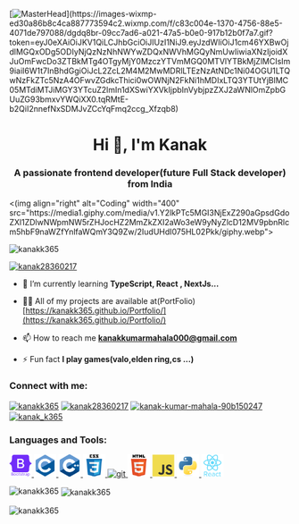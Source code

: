 [![MasterHead](https://1.bp.blogspot.com/-7A4WynwLsM...)](https://images-wixmp-ed30a86b8c4ca887773594c2.wixmp.com/f/c83c004e-1370-4756-88e5-4071de797088/dgdq8br-09cc7ad6-a021-47a5-b0e0-917b12b0f7a7.gif?token=eyJ0eXAiOiJKV1QiLCJhbGciOiJIUzI1NiJ9.eyJzdWIiOiJ1cm46YXBwOjdlMGQxODg5ODIyNjQzNzNhNWYwZDQxNWVhMGQyNmUwIiwiaXNzIjoidXJuOmFwcDo3ZTBkMTg4OTgyMjY0MzczYTVmMGQ0MTVlYTBkMjZlMCIsIm9iaiI6W1t7InBhdGgiOiJcL2ZcL2M4M2MwMDRlLTEzNzAtNDc1Ni04OGU1LTQwNzFkZTc5NzA4OFwvZGdkcThici0wOWNjN2FkNi1hMDIxLTQ3YTUtYjBlMC05MTdiMTJiMGY3YTcuZ2lmIn1dXSwiYXVkIjpbInVybjpzZXJ2aWNlOmZpbGUuZG93bmxvYWQiXX0.tqRMtE-b2QiI2nnefNxSDMJvZCcYqFmq2ccg_Xfzqb8)
<h1 align="center">Hi 👋, I'm Kanak</h1>
<h3 align="center">A passionate frontend developer(future Full Stack developer) from India</h3>
<(img align="right" alt="Coding" width="400" src="https://media1.giphy.com/media/v1.Y2lkPTc5MGI3NjExZ290aGpsdGdoZXl1ZDlwNWpmNW5rZHJocHZ2MmZkZXI2aWo3eW9yNyZlcD12MV9pbnRlcm5hbF9naWZfYnlfaWQmY3Q9Zw/2IudUHdI075HL02Pkk/giphy.webp">

<p align="left"> <img src="https://komarev.com/ghpvc/?username=kanakk365&label=Profile%20views&color=0e75b6&style=flat" alt="kanakk365" /> </p>

<p align="left"> <a href="https://twitter.com/kanak28360217" target="blank"><img src="https://img.shields.io/twitter/follow/kanak28360217?logo=twitter&style=for-the-badge" alt="kanak28360217" /></a> </p>

- 🌱 I’m currently learning **TypeScript, React , NextJs...**

- 👨‍💻 All of my projects are available at(PortFolio) [https://kanakk365.github.io/Portfolio/](https://kanakk365.github.io/Portfolio/)

- 📫 How to reach me **kanakkumarmahala000@gmail.com**

- ⚡ Fun fact **I play games(valo,elden ring,cs ...)**

<h3 align="left">Connect with me:</h3>
<p align="left">
<a href="https://codepen.io/kanakk365" target="blank"><img align="center" src="https://raw.githubusercontent.com/rahuldkjain/github-profile-readme-generator/master/src/images/icons/Social/codepen.svg" alt="kanakk365" height="30" width="40" /></a>
<a href="https://twitter.com/kanak28360217" target="blank"><img align="center" src="https://raw.githubusercontent.com/rahuldkjain/github-profile-readme-generator/master/src/images/icons/Social/twitter.svg" alt="kanak28360217" height="30" width="40" /></a>
<a href="https://linkedin.com/in/kanak-kumar-mahala-90b150247" target="blank"><img align="center" src="https://raw.githubusercontent.com/rahuldkjain/github-profile-readme-generator/master/src/images/icons/Social/linked-in-alt.svg" alt="kanak-kumar-mahala-90b150247" height="30" width="40" /></a>
<a href="https://instagram.com/kanak_k365" target="blank"><img align="center" src="https://raw.githubusercontent.com/rahuldkjain/github-profile-readme-generator/master/src/images/icons/Social/instagram.svg" alt="kanak_k365" height="30" width="40" /></a>
</p>

<h3 align="left">Languages and Tools:</h3>
<p align="left"> <a href="https://getbootstrap.com" target="_blank" rel="noreferrer"> <img src="https://raw.githubusercontent.com/devicons/devicon/master/icons/bootstrap/bootstrap-plain-wordmark.svg" alt="bootstrap" width="40" height="40"/> </a> <a href="https://www.cprogramming.com/" target="_blank" rel="noreferrer"> <img src="https://raw.githubusercontent.com/devicons/devicon/master/icons/c/c-original.svg" alt="c" width="40" height="40"/> </a> <a href="https://www.w3schools.com/cpp/" target="_blank" rel="noreferrer"> <img src="https://raw.githubusercontent.com/devicons/devicon/master/icons/cplusplus/cplusplus-original.svg" alt="cplusplus" width="40" height="40"/> </a> <a href="https://www.w3schools.com/css/" target="_blank" rel="noreferrer"> <img src="https://raw.githubusercontent.com/devicons/devicon/master/icons/css3/css3-original-wordmark.svg" alt="css3" width="40" height="40"/> </a> <a href="https://git-scm.com/" target="_blank" rel="noreferrer"> <img src="https://www.vectorlogo.zone/logos/git-scm/git-scm-icon.svg" alt="git" width="40" height="40"/> </a> <a href="https://www.w3.org/html/" target="_blank" rel="noreferrer"> <img src="https://raw.githubusercontent.com/devicons/devicon/master/icons/html5/html5-original-wordmark.svg" alt="html5" width="40" height="40"/> </a> <a href="https://developer.mozilla.org/en-US/docs/Web/JavaScript" target="_blank" rel="noreferrer"> <img src="https://raw.githubusercontent.com/devicons/devicon/master/icons/javascript/javascript-original.svg" alt="javascript" width="40" height="40"/> </a> <a href="https://www.python.org" target="_blank" rel="noreferrer"> <img src="https://raw.githubusercontent.com/devicons/devicon/master/icons/python/python-original.svg" alt="python" width="40" height="40"/> </a> <a href="https://reactjs.org/" target="_blank" rel="noreferrer"> <img src="https://raw.githubusercontent.com/devicons/devicon/master/icons/react/react-original-wordmark.svg" alt="react" width="40" height="40"/> </a> </p>

<p><img align="left" src="https://github-readme-stats.vercel.app/api/top-langs?username=kanakk365&show_icons=true&locale=en&layout=compact" alt="kanakk365" /></p>

<p>&nbsp;<img align="center" src="https://github-readme-stats.vercel.app/api?username=kanakk365&show_icons=true&locale=en" alt="kanakk365" /></p>

<p><img align="center" src="https://github-readme-streak-stats.herokuapp.com/?user=kanakk365&" alt="kanakk365" /></p>

